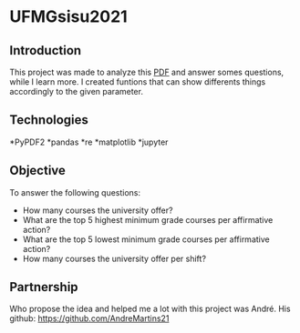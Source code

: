 # UFMGsisu2021


## Introduction

This project was made to analyze this [PDF](https://www.ufmg.br/sisu/wp-content/uploads/2021/04/M%C3%A1ximos-e-M%C3%ADnimos-ap%C3%B3s-Chamada-regular.pdf) and answer somes questions, while I learn more. 
I created funtions that can show differents things accordingly to the given parameter.

## Technologies
*PyPDF2
*pandas
*re
*matplotlib
*jupyter

## Objective
To answer the following questions:
* How many courses the university offer?
* What are the top 5 highest minimum grade courses per affirmative action?
* What are the top 5 lowest minimum grade courses per affirmative action? 
* How many courses the university offer per shift?

## Partnership
Who propose the idea and helped me a lot with this project was André.
His github: https://github.com/AndreMartins21
